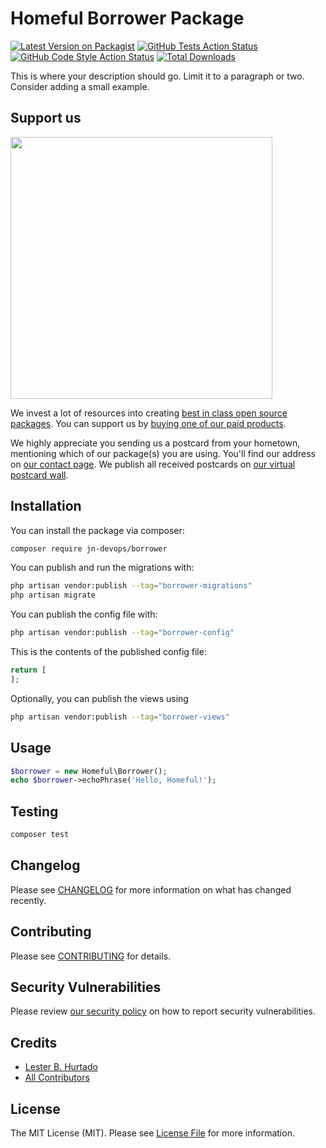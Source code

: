 # Homeful Borrower Package

[![Latest Version on Packagist](https://img.shields.io/packagist/v/jn-devops/borrower.svg?style=flat-square)](https://packagist.org/packages/jn-devops/borrower)
[![GitHub Tests Action Status](https://img.shields.io/github/actions/workflow/status/jn-devops/borrower/run-tests.yml?branch=main&label=tests&style=flat-square)](https://github.com/jn-devops/borrower/actions?query=workflow%3Arun-tests+branch%3Amain)
[![GitHub Code Style Action Status](https://img.shields.io/github/actions/workflow/status/jn-devops/borrower/fix-php-code-style-issues.yml?branch=main&label=code%20style&style=flat-square)](https://github.com/jn-devops/borrower/actions?query=workflow%3A"Fix+PHP+code+style+issues"+branch%3Amain)
[![Total Downloads](https://img.shields.io/packagist/dt/jn-devops/borrower.svg?style=flat-square)](https://packagist.org/packages/jn-devops/borrower)

This is where your description should go. Limit it to a paragraph or two. Consider adding a small example.

## Support us

[<img src="https://github-ads.s3.eu-central-1.amazonaws.com/borrower.jpg?t=1" width="419px" />](https://spatie.be/github-ad-click/borrower)

We invest a lot of resources into creating [best in class open source packages](https://spatie.be/open-source). You can support us by [buying one of our paid products](https://spatie.be/open-source/support-us).

We highly appreciate you sending us a postcard from your hometown, mentioning which of our package(s) you are using. You'll find our address on [our contact page](https://spatie.be/about-us). We publish all received postcards on [our virtual postcard wall](https://spatie.be/open-source/postcards).

## Installation

You can install the package via composer:

```bash
composer require jn-devops/borrower
```

You can publish and run the migrations with:

```bash
php artisan vendor:publish --tag="borrower-migrations"
php artisan migrate
```

You can publish the config file with:

```bash
php artisan vendor:publish --tag="borrower-config"
```

This is the contents of the published config file:

```php
return [
];
```

Optionally, you can publish the views using

```bash
php artisan vendor:publish --tag="borrower-views"
```

## Usage

```php
$borrower = new Homeful\Borrower();
echo $borrower->echoPhrase('Hello, Homeful!');
```

## Testing

```bash
composer test
```

## Changelog

Please see [CHANGELOG](CHANGELOG.md) for more information on what has changed recently.

## Contributing

Please see [CONTRIBUTING](CONTRIBUTING.md) for details.

## Security Vulnerabilities

Please review [our security policy](../../security/policy) on how to report security vulnerabilities.

## Credits

- [Lester B. Hurtado](https://github.com/jn-devops)
- [All Contributors](../../contributors)

## License

The MIT License (MIT). Please see [License File](LICENSE.md) for more information.
